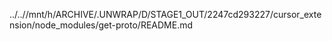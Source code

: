 ../..//mnt/h/ARCHIVE/.UNWRAP/D/STAGE1_OUT/2247cd293227/cursor_extension/node_modules/get-proto/README.md